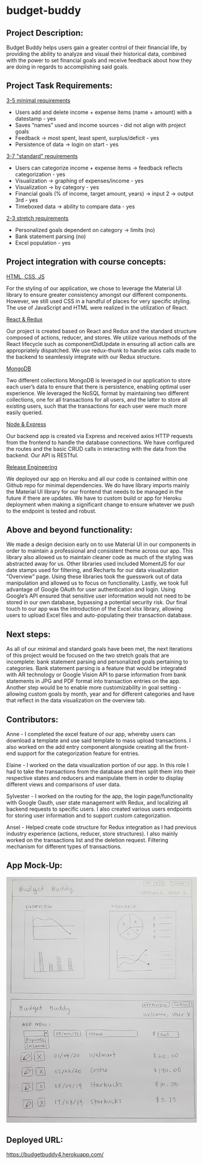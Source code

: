# budget-buddy

## Project Description:

Budget Buddy helps users gain a greater control of their financial life, by providing the ability to analyze and visual their historical data, combined with the power to set financial goals and receive feedback about how they are doing in regards to accomplishing said goals.

## Project Task Requirements:

<ins> 3-5 minimal requirements </ins>

- Users add and delete income + expense items (name + amount) with a datestamp - yes
- Saves “names” used and income sources - did not align with project goals
- Feedback → most spent, least spent, surplus/deficit - yes
- Persistence of data → login on start - yes

<ins> 3-7 "standard" requirements</ins>

- Users can categorize income + expense items → feedback reflects categorization - yes
- Visualization → graphing of expenses/income - yes
- Visualization → by category - yes
- Financial goals (% of income, target amount, years) → input 2 → output 3rd - yes
- Timeboxed data → ability to compare data - yes

<ins> 2-3 stretch requirements</ins>

- Personalized goals dependent on category → limits (no)
- Bank statement parsing (no)
- Excel population - yes

## Project integration with course concepts:

<ins>HTML, CSS, JS</ins>

For the styling of our application, we chose to leverage the Material UI library to ensure greater consistency amongst our different components. However, we still used CSS in a handful of places for very specific styling. The use of JavaScript and HTML were realized in the utilization of React.

<ins>React & Redux</ins>

Our project is created based on React and Redux and the standard structure composed of actions, reducer, and stores. We utilize various methods of the React lifecycle such as componentDidUpdate in ensuring all action calls are appropriately dispatched. We use redux-thunk to handle axios calls made to the backend to seamlessly integrate with our Redux structure. 

<ins>MongoDB</ins>

Two different collections
MongoDB is leveraged in our application to store each user’s data to ensure that there is persistence, enabling optimal user experience. We leveraged the NoSQL format by maintaining two different collections, one for all transactions for all users, and the latter to store all existing users, such that the transactions for each user were much more easily queried.

<ins>Node & Express</ins>

Our backend app is created via Express and received axios HTTP requests from the frontend to handle the database connections. We have configured the routes and the basic CRUD calls in interacting with the data from the backend. Our API is RESTful. 

<ins>Release Engineering</ins>

We deployed our app on Heroku and all our code is contained within one Github repo for minimal dependencies. We do have library imports mainly the Material UI library for our frontend that needs to be managed in the future if there are updates. We have to custom build or app for Heroku deployment when making a significant change to ensure whatever we push to the endpoint is tested and robust.

## Above and beyond functionality:

We made a design decision early on to use Material UI in our components in order to maintain a professional and consistent theme across our app. This library also allowed us to maintain cleaner code as much of the styling was abstracted away for us. Other libraries used included MomentJS for our date stamps used for filtering, and Recharts for our data visualization “Overview” page. Using these libraries took the guesswork out of data manipulation and allowed us to focus on functionality. Lastly, we took full advantage of Google OAuth for user authentication and login. Using Google’s API ensured that sensitive user information would not need to be stored in our own database, bypassing a potential security risk. Our final touch to our app was the introduction of the Excel xlsx library, allowing users to upload Excel files and auto-populating their transaction database.


## Next steps:

As all of our minimal and standard goals have been met, the next iterations of this project would be focused on the two stretch goals that are incomplete: bank statement parsing and personalized goals pertaining to categories. Bank statement parsing is a feature that would be integrated with AR technology or Google Vision API to parse information from bank statements in JPG and PDF format into transaction entries on the app. Another step would be to enable more customizability in goal setting - allowing custom goals by month, year and for different categories and have that reflect in the data visualization on the overview tab.


## Contributors:

Anne - I completed the excel feature of our app, whereby users can download a template and use said template to mass upload transactions. I also worked on the add entry component alongside creating all the front-end support for the categorization feature for entries.

Elaine - I worked on the data visualization portion of our app. In this role I had to take the transactions from the database and then split them into their respective states and reducers and manipulate them in order to display different views and comparisons of user data.

Sylvester - I worked on the routing for the app, the login page/functionality with Google Oauth, user state management with Redux, and localizing all backend requests to specific users. I also created various users endpoints for storing user information and to support custom categorization.

Ansel - Helped create code structure for Redux integration as I had previous industry experience (actions, reducer, store structures). I also mainly worked on the transactions list and the deletion request. Filtering mechanism for different types of transactions. 



## App Mock-Up:

![Mock-Up](https://github.com/anneguo3/budget-buddy/blob/master/_mocks_/436I_App_Draft.jpg?raw=true)

## Deployed URL:

https://budgetbuddy4.herokuapp.com/